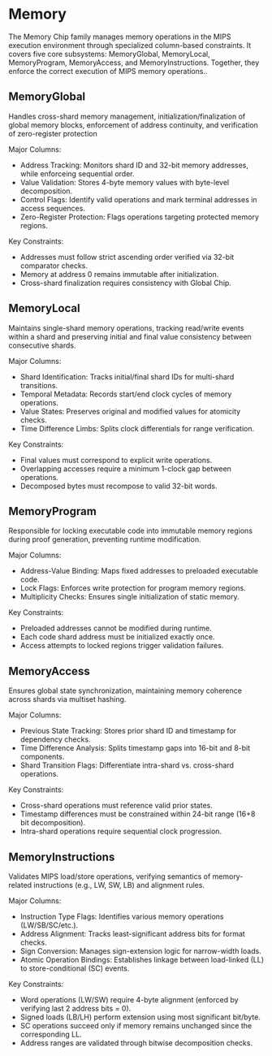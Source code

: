 # Memory

The Memory Chip family manages memory operations in the MIPS execution environment through specialized column-based constraints. It covers five core subsystems: MemoryGlobal, MemoryLocal, MemoryProgram, MemoryAccess, and MemoryInstructions. Together, they enforce the correct execution of MIPS memory operations..

## MemoryGlobal 
Handles cross-shard memory management, initialization/finalization of global memory blocks, enforcement of address continuity, and verification of zero-register protection

Major Columns:

- ​Address Tracking: Monitors shard ID and 32-bit memory addresses, while enforceing sequential order.
- ​Value Validation: Stores 4-byte memory values with byte-level decomposition.
- ​Control Flags: Identify valid operations and mark terminal addresses in access sequences.
- ​Zero-Register Protection: Flags operations targeting protected memory regions.

Key Constraints:

- Addresses must follow strict ascending order verified via 32-bit comparator checks.
- Memory at address 0 remains immutable after initialization.
- Cross-shard finalization requires consistency with Global Chip.

## MemoryLocal

Maintains single-shard memory operations, tracking read/write events within a shard and preserving initial and final value consistency between consecutive shards.

Major Columns:

- ​Shard Identification: Tracks initial/final shard IDs for multi-shard transitions.
- ​Temporal Metadata: Records start/end clock cycles of memory operations.
- ​Value States: Preserves original and modified values for atomicity checks.
- ​Time Difference Limbs: Splits clock differentials for range verification.

Key Constraints:

- Final values must correspond to explicit write operations.
- Overlapping accesses require a minimum 1-clock gap between operations.
- Decomposed bytes must recompose to valid 32-bit words.

## MemoryProgram 

Responsible for locking executable code into immutable memory regions during proof generation, preventing runtime modification.

Major Columns:

- ​Address-Value Binding: Maps fixed addresses to preloaded executable code.
- Lock Flags: Enforces write protection for program memory regions.
- Multiplicity Checks: Ensures single initialization of static memory.

Key Constraints:

- Preloaded addresses cannot be modified during runtime.
- Each code shard address must be initialized exactly once.
- Access attempts to locked regions trigger validation failures.

## MemoryAccess 

Ensures global state synchronization, maintaining memory coherence across shards via multiset hashing.

Major Columns:

- ​Previous State Tracking: Stores prior shard ID and timestamp for dependency checks.
- Time Difference Analysis: Splits timestamp gaps into 16-bit and 8-bit components.
- Shard Transition Flags: Differentiate intra-shard vs. cross-shard operations.

Key Constraints:

- Cross-shard operations must reference valid prior states.
- Timestamp differences must be constrained within 24-bit range (16+8 bit decomposition).
- Intra-shard operations require sequential clock progression.

## MemoryInstructions
Validates MIPS load/store operations, verifying semantics of memory-related instructions (e.g., LW, SW, LB) and alignment rules.

Major Columns:

- ​Instruction Type Flags: Identifies various memory operations (LW/SB/SC/etc.).
- ​Address Alignment: Tracks least-significant address bits for format checks.
- ​Sign Conversion: Manages sign-extension logic for narrow-width loads.
- ​Atomic Operation Bindings: Establishes linkage between load-linked (LL) to store-conditional (SC) events.

Key Constraints:

- Word operations (LW/SW) require 4-byte alignment (enforced by verifying last 2 address bits = 0).
- Signed loads (LB/LH) perform extension using most significant bit/byte.
- SC operations succeed only if memory remains unchanged since the corresponding LL.
- Address ranges are validated through bitwise decomposition checks.
